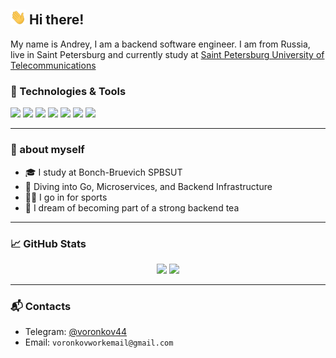 ## <img src="https://raw.githubusercontent.com/ythosa/ythosa/main/wave.gif" width="25"> Hi there! 


My name is Andrey, I am a backend software engineer. I am from Russia, live in Saint Petersburg and currently study at [Saint Petersburg University of Telecommunications](https://www.sut.ru/)

### 🔧 Technologies & Tools

![](https://img.shields.io/badge/Linux-informational?style=flat-square&logo=linux&logoColor=white&color=5194f0&bgcolor=110d17)
![](https://img.shields.io/badge/Go-informational?style=flat-square&logo=Go&logoColor=white&color=5194f0&bgcolor=110d17)
![](https://img.shields.io/badge/REST_API-informational?style=flat-square&logo=OpenAPI%20Initiative&logoColor=white&color=5194f0&bgcolor=110d17)
![](https://img.shields.io/badge/GORM-informational?style=flat-square&logo=go&logoColor=white&color=5194f0&bgcolor=110d17)
![](https://img.shields.io/badge/PostgreSQL-informational?style=flat-square&logo=postgresql&logoColor=white&color=5194f0&bgcolor=110d17)
![](https://img.shields.io/badge/MySQL-informational?style=flat-square&logo=mysql&logoColor=white&color=5194f0&bgcolor=110d17)
![](https://img.shields.io/badge/Docker-informational?style=flat-square&logo=docker&logoColor=white&color=5194f0&bgcolor=110d17)

---

### 📌 about myself

- 🎓 I study at Bonch-Bruevich SPBSUT
- 🌱 Diving into Go, Microservices, and Backend Infrastructure
- 💪🏼 I go in for sports
- 🚀 I dream of becoming part of a strong backend tea

---



### 📈 GitHub Stats

<p align="center">
  <img src="https://github-readme-stats.vercel.app/api?username=voronkov44&show_icons=true&theme=tokyonight" height="160"/>
  <img src="https://github-readme-stats.vercel.app/api/top-langs/?username=voronkov44&layout=compact&theme=tokyonight" height="160"/>
</p>

---

### 📬 Contacts

- Telegram: [@voronkov44](https://t.me/voronkov44)
- Email: `voronkovworkemail@gmail.com`
